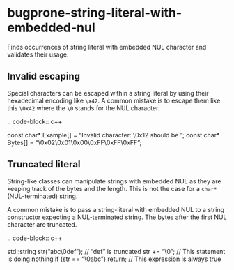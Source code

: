 bugprone-string-literal-with-embedded-nul
=========================================

Finds occurrences of string literal with embedded NUL character and
validates their usage.

Invalid escaping
----------------

Special characters can be escaped within a string literal by using their
hexadecimal encoding like `\x42`. A common mistake is to escape them
like this `\0x42` where the `\0` stands for the NUL character.

.. code-block:: c++

const char\* Example\[\] = “Invalid character: \\0x12 should be ”; const
char\* Bytes\[\] = “\\0x02\\0x01\\0x00\\0xFF\\0xFF\\0xFF”;

Truncated literal
-----------------

String-like classes can manipulate strings with embedded NUL as they are
keeping track of the bytes and the length. This is not the case for a
`char*` (NUL-terminated) string.

A common mistake is to pass a string-literal with embedded NUL to a
string constructor expecting a NUL-terminated string. The bytes after
the first NUL character are truncated.

.. code-block:: c++

std::string str(“abc\\0def”); // “def” is truncated str += “\\0”; //
This statement is doing nothing if (str == “\\0abc”) return; // This
expression is always true
